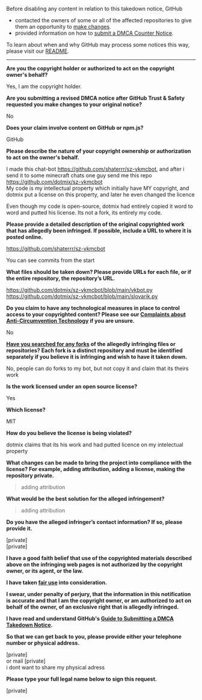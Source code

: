 Before disabling any content in relation to this takedown notice, GitHub
- contacted the owners of some or all of the affected repositories to give them an opportunity to [make changes](https://docs.github.com/en/github/site-policy/dmca-takedown-policy#a-how-does-this-actually-work).
- provided information on how to [submit a DMCA Counter Notice](https://docs.github.com/en/articles/guide-to-submitting-a-dmca-counter-notice).

To learn about when and why GitHub may process some notices this way, please visit our [README](https://github.com/github/dmca/blob/master/README.md#anatomy-of-a-takedown-notice).

---

**Are you the copyright holder or authorized to act on the copyright owner's behalf?**

Yes, I am the copyright holder.

**Are you submitting a revised DMCA notice after GitHub Trust & Safety requested you make changes to your original notice?**

No

**Does your claim involve content on GitHub or npm.js?**

GitHub

**Please describe the nature of your copyright ownership or authorization to act on the owner's behalf.**

I made this chat-bot https://github.com/shaterrr/sz-vkmcbot, and after i send it to some minecraft chats one guy send me this repo https://github.com/dotmix/sz-vkmcbot  
My code is my intellectual property which initially have MY copyright, and dotmix put a license on this property, and later he even changed the licence

Even though my code is open-source, dotmix had entirely copied it word to word and putted his license. Its not a fork, its entirely my code.

**Please provide a detailed description of the original copyrighted work that has allegedly been infringed. If possible, include a URL to where it is posted online.**

https://github.com/shaterrr/sz-vkmcbot

You can see commits from the start

**What files should be taken down? Please provide URLs for each file, or if the entire repository, the repository’s URL.**

https://github.com/dotmix/sz-vkmcbot/blob/main/vkbot.py  
https://github.com/dotmix/sz-vkmcbot/blob/main/slovarik.py

**Do you claim to have any technological measures in place to control access to your copyrighted content? Please see our <a href="https://docs.github.com/articles/guide-to-submitting-a-dmca-takedown-notice#complaints-about-anti-circumvention-technology">Complaints about Anti-Circumvention Technology</a> if you are unsure.**

No

**<a href="https://docs.github.com/articles/dmca-takedown-policy#b-what-about-forks-or-whats-a-fork">Have you searched for any forks</a> of the allegedly infringing files or repositories? Each fork is a distinct repository and must be identified separately if you believe it is infringing and wish to have it taken down.**

No, people can do forks to my bot, but not copy it and claim that its theirs work

**Is the work licensed under an open source license?**

Yes

**Which license?**

MIT

**How do you believe the license is being violated?**

dotmix claims that its his work and had putted licence on my intelectual property

**What changes can be made to bring the project into compliance with the license? For example, adding attribution, adding a license, making the repository private.**

> adding attribution

**What would be the best solution for the alleged infringement?**

> adding attribution

**Do you have the alleged infringer’s contact information? If so, please provide it.**

[private]   
[private]  

**I have a good faith belief that use of the copyrighted materials described above on the infringing web pages is not authorized by the copyright owner, or its agent, or the law.**

**I have taken <a href="https://www.lumendatabase.org/topics/22">fair use</a> into consideration.**

**I swear, under penalty of perjury, that the information in this notification is accurate and that I am the copyright owner, or am authorized to act on behalf of the owner, of an exclusive right that is allegedly infringed.**

**I have read and understand GitHub's <a href="https://docs.github.com/articles/guide-to-submitting-a-dmca-takedown-notice/">Guide to Submitting a DMCA Takedown Notice</a>.**

**So that we can get back to you, please provide either your telephone number or physical address.**

[private]  
or mail [private]   
i dont want to share my physical adress

**Please type your full legal name below to sign this request.**

[private]  
